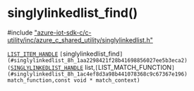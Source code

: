 # singlylinkedlist_find()

\#include ["azure-iot-sdk-c/c-utility/inc/azure_c_shared_utility/singlylinkedlist.h"](../iot-c-ref-singlylinkedlist-h.md)  

[`LIST_ITEM_HANDLE`](#singlylinkedlist_8h_1ae362527c1f19954b3aecaa976f6c53ca) `[`singlylinkedlist_find`](#singlylinkedlist_8h_1aa2298421f28b41698856027ee5b3eca2)(`[`SINGLYLINKEDLIST_HANDLE`](#singlylinkedlist_8h_1a355ba061e4132f7817d6d1963d33382a) list,`[`LIST_MATCH_FUNCTION`](#singlylinkedlist_8h_1ac4ef8d3a98b441078368c9c67367e196) match_function,const void * match_context)`

